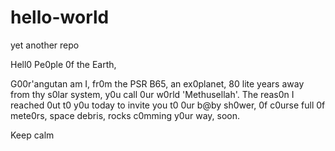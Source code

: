 # hello-world
yet another repo

Hell0 Pe0ple 0f the Earth,

G00r'angutan am I, fr0m the PSR B65, an ex0planet, 80 lite years away from thy s0lar system, y0u call 0ur w0rld 'Methusellah'. The reas0n I reached 0ut t0 y0u today to invite you t0 0ur b@by sh0wer, 0f c0urse full 0f mete0rs, space debris, rocks c0mming y0ur way, soon. 

Keep calm
